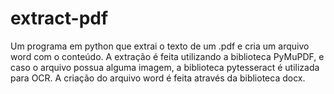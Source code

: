 # extract-pdf

Um programa em python que extrai o texto de um .pdf e cria um arquivo word com o conteúdo.
A extração é feita utilizando a biblioteca PyMuPDF, e caso o arquivo possua alguma imagem, a biblioteca pytesseract é utilizada para OCR.
A criação do arquivo word é feita através da biblioteca docx.
